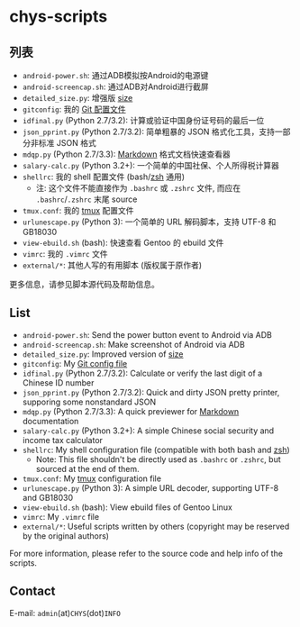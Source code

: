 # chys-scripts #

## 列表 ##

* `android-power.sh`: 通过ADB模拟按Android的电源键
* `android-screencap.sh`: 通过ADB对Android进行截屏
* `detailed_size.py`: 增强版 [size](http://linux.die.net/man/1/size)
* `gitconfig`: 我的 [Git 配置文件](https://www.kernel.org/pub/software/scm/git/docs/git-config.html)
* `idfinal.py` (Python 2.7/3.2): 计算或验证中国身份证号码的最后一位
* `json_pprint.py` (Python 2.7/3.2): 简单粗暴的 JSON 格式化工具，支持一部分非标准 JSON 格式
* `mdqp.py` (Python 2.7/3.3): [Markdown](http://en.wikipedia.org/wiki/Markdown) 格式文档快速查看器
* `salary-calc.py` (Python 3.2+): 一个简单的中国社保、个人所得税计算器
* `shellrc`: 我的 shell 配置文件 (bash/[zsh](http://www.zsh.org) 通用)
    + 注: 这个文件不能直接作为 `.bashrc` 或 `.zshrc` 文件, 而应在 `.bashrc`/`.zshrc` 末尾 source
* `tmux.conf`: 我的 [tmux](http://tmux.sourceforge.net/) 配置文件
* `urlunescape.py` (Python 3): 一个简单的 URL 解码脚本，支持 UTF-8 和 GB18030
* `view-ebuild.sh` (bash): 快速查看 Gentoo 的 ebuild 文件
* `vimrc`: 我的 `.vimrc` 文件
* `external/*`: 其他人写的有用脚本 (版权属于原作者)

更多信息，请参见脚本源代码及帮助信息。

## List ##

* `android-power.sh`: Send the power button event to Android via ADB
* `android-screencap.sh`: Make screenshot of Android via ADB
* `detailed_size.py`: Improved version of [size](http://linux.die.net/man/1/size)
* `gitconfig`: My [Git config file](https://www.kernel.org/pub/software/scm/git/docs/git-config.html)
* `idfinal.py` (Python 2.7/3.2): Calculate or verify the last digit of a Chinese ID number
* `json_pprint.py` (Python 2.7/3.2): Quick and dirty JSON pretty printer, supporing some nonstandard JSON
* `mdqp.py` (Python 2.7/3.3): A quick previewer for [Markdown](http://en.wikipedia.org/wiki/Markdown) documentation
* `salary-calc.py` (Python 3.2+): A simple Chinese social security and income tax calculator
* `shellrc`: My shell configuration file (compatible with both bash and [zsh](http://www.zsh.org))
    - Note: This file shouldn't be directly used as `.bashrc` or `.zshrc`, but sourced at the end of them.
* `tmux.conf`: My [tmux](http://tmux.sourceforge.net/) configuration file
* `urlunescape.py` (Python 3): A simple URL decoder, supporting UTF-8 and GB18030
* `view-ebuild.sh` (bash): View ebuild files of Gentoo Linux
* `vimrc`: My `.vimrc` file
* `external/*`: Useful scripts written by others (copyright may be reserved by the original authors)

For more information, please refer to the source code and help info of the scripts.

## Contact ##

E-mail: `admin`(at)`CHYS`(dot)`INFO`
